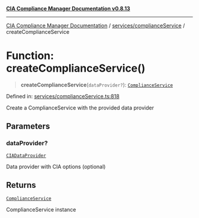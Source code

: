 [**CIA Compliance Manager Documentation v0.8.13**](../../../README.md)

***

[CIA Compliance Manager Documentation](../../../modules.md) / [services/complianceService](../README.md) / createComplianceService

# Function: createComplianceService()

> **createComplianceService**(`dataProvider?`): [`ComplianceService`](../classes/ComplianceService.md)

Defined in: [services/complianceService.ts:818](https://github.com/Hack23/cia-compliance-manager/blob/2f6ce8651c6fa9a0d9c8860576f0ee67ef038efd/src/services/complianceService.ts#L818)

Create a ComplianceService with the provided data provider

## Parameters

### dataProvider?

[`CIADataProvider`](../../../types/interfaces/CIADataProvider.md)

Data provider with CIA options (optional)

## Returns

[`ComplianceService`](../classes/ComplianceService.md)

ComplianceService instance

